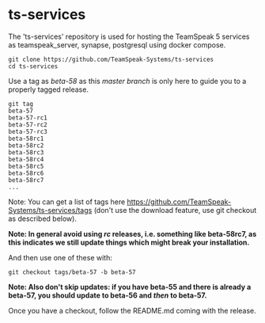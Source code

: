 # ts-services

The 'ts-services' repository is used for hosting the TeamSpeak 5 services as teamspeak_server, synapse, postgresql using docker compose.

    git clone https://github.com/TeamSpeak-Systems/ts-services
    cd ts-services
    
Use a tag as *beta-58* as this *master branch* is only here to guide you to a properly tagged release.

    git tag
    beta-57
    beta-57-rc1
    beta-57-rc2
    beta-57-rc3
    beta-58rc1
    beta-58rc2
    beta-58rc3
    beta-58rc4
    beta-58rc5
    beta-58rc6
    beta-58rc7
    ...
    
Note: You can get a list of tags here https://github.com/TeamSpeak-Systems/ts-services/tags (don't use the download feature, use git checkout as described below).

**Note: In general avoid using *rc* releases, i.e. something like beta-58rc7, as this indicates we still update things which might break your installation.**

And then use one of these with:

    git checkout tags/beta-57 -b beta-57
    
**Note: Also don't skip updates: if you have beta-55 and there is already a beta-57, you should update to beta-56 and *then* to beta-57.**
    
Once you have a checkout, follow the README.md coming with the release.
